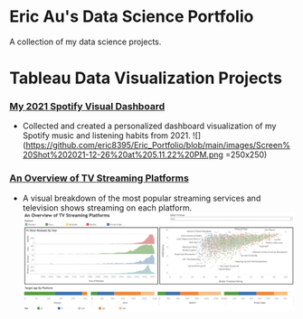 # Eric Au's Data Science Portfolio
A collection of my data science projects. 


# Tableau Data Visualization Projects
### [My 2021 Spotify Visual Dashboard](https://public.tableau.com/views/My2021SpotifyVisualDashboard/SpotifyDashboard?:language=en-US&:display_count=n&:origin=viz_share_link)
* Collected and created a personalized dashboard visualization of my Spotify music and listening habits from 2021.
![](https://github.com/eric8395/Eric_Portfolio/blob/main/images/Screen%20Shot%202021-12-26%20at%205.11.22%20PM.png =250x250)

### [An Overview of TV Streaming Platforms](https://public.tableau.com/app/profile/eric8519/viz/AnOverviewOfTVStreamingPlatforms/Overview)
* A visual breakdown of the most popular streaming services and television shows streaming on each platform.
![](https://github.com/eric8395/Eric_Portfolio/blob/main/images/Screen%20Shot%202021-12-26%20at%205.26.50%20PM.png)


